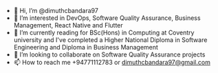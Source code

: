 - 👋 Hi, I’m @dimuthcbandara97
- 👀 I’m interested in DevOps, Software Quality Assurance, Business Management, React Native and Flutter
- 🌱 I’m currently reading for BSc(Hons) in Computing at Coventry university and I've completed a Higher National Diploma in Software Engineering and Diploma in Business Management
- 💞️ I’m looking to collaborate on Software Quality Assurance projects
- 📫 How to reach me +94771112783 or dimuthcbandara97@gmail.com

<!---
dimuthcbandara97/dimuthcbandara97 is a ✨ special ✨ repository because its `README.md` (this file) appears on your GitHub profile.
You can click the Preview link to take a look at your changes.
--->
